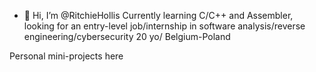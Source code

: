 - 👋 Hi, I’m @RitchieHollis
Currently learning C/C++ and Assembler, looking for an entry-level job/internship in software analysis/reverse engineering/cybersecurity
20 yo/ Belgium-Poland

Personal mini-projects here

<!---
RitchieHollis/RitchieHollis is a ✨ special ✨ repository because its `README.md` (this file) appears on your GitHub profile.
You can click the Preview link to take a look at your changes.
--->
